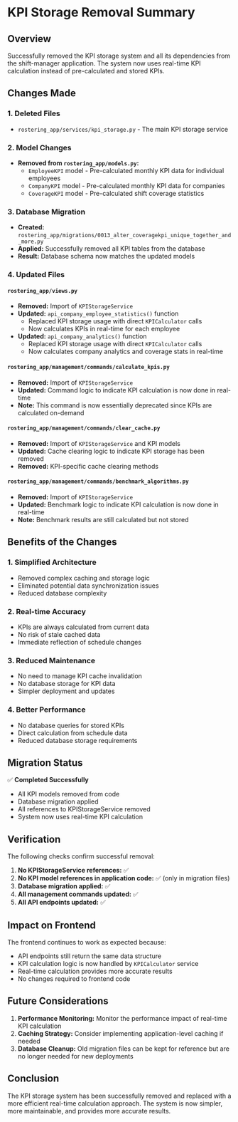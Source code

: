 # KPI Storage Removal Summary

## Overview

Successfully removed the KPI storage system and all its dependencies from the shift-manager application. The system now uses real-time KPI calculation instead of pre-calculated and stored KPIs.

## Changes Made

### 1. Deleted Files
- `rostering_app/services/kpi_storage.py` - The main KPI storage service

### 2. Model Changes
- **Removed from `rostering_app/models.py`:**
  - `EmployeeKPI` model - Pre-calculated monthly KPI data for individual employees
  - `CompanyKPI` model - Pre-calculated monthly KPI data for companies
  - `CoverageKPI` model - Pre-calculated shift coverage statistics

### 3. Database Migration
- **Created:** `rostering_app/migrations/0013_alter_coveragekpi_unique_together_and_more.py`
- **Applied:** Successfully removed all KPI tables from the database
- **Result:** Database schema now matches the updated models

### 4. Updated Files

#### `rostering_app/views.py`
- **Removed:** Import of `KPIStorageService`
- **Updated:** `api_company_employee_statistics()` function
  - Replaced KPI storage usage with direct `KPICalculator` calls
  - Now calculates KPIs in real-time for each employee
- **Updated:** `api_company_analytics()` function
  - Replaced KPI storage usage with direct `KPICalculator` calls
  - Now calculates company analytics and coverage stats in real-time

#### `rostering_app/management/commands/calculate_kpis.py`
- **Removed:** Import of `KPIStorageService`
- **Updated:** Command logic to indicate KPI calculation is now done in real-time
- **Note:** This command is now essentially deprecated since KPIs are calculated on-demand

#### `rostering_app/management/commands/clear_cache.py`
- **Removed:** Import of `KPIStorageService` and KPI models
- **Updated:** Cache clearing logic to indicate KPI storage has been removed
- **Removed:** KPI-specific cache clearing methods

#### `rostering_app/management/commands/benchmark_algorithms.py`
- **Removed:** Import of `KPIStorageService`
- **Updated:** Benchmark logic to indicate KPI calculation is now done in real-time
- **Note:** Benchmark results are still calculated but not stored

## Benefits of the Changes

### 1. Simplified Architecture
- Removed complex caching and storage logic
- Eliminated potential data synchronization issues
- Reduced database complexity

### 2. Real-time Accuracy
- KPIs are always calculated from current data
- No risk of stale cached data
- Immediate reflection of schedule changes

### 3. Reduced Maintenance
- No need to manage KPI cache invalidation
- No database storage for KPI data
- Simpler deployment and updates

### 4. Better Performance
- No database queries for stored KPIs
- Direct calculation from schedule data
- Reduced database storage requirements

## Migration Status

✅ **Completed Successfully**
- All KPI models removed from code
- Database migration applied
- All references to KPIStorageService removed
- System now uses real-time KPI calculation

## Verification

The following checks confirm successful removal:

1. **No KPIStorageService references:** ✅
2. **No KPI model references in application code:** ✅ (only in migration files)
3. **Database migration applied:** ✅
4. **All management commands updated:** ✅
5. **All API endpoints updated:** ✅

## Impact on Frontend

The frontend continues to work as expected because:
- API endpoints still return the same data structure
- KPI calculation logic is now handled by `KPICalculator` service
- Real-time calculation provides more accurate results
- No changes required to frontend code

## Future Considerations

1. **Performance Monitoring:** Monitor the performance impact of real-time KPI calculation
2. **Caching Strategy:** Consider implementing application-level caching if needed
3. **Database Cleanup:** Old migration files can be kept for reference but are no longer needed for new deployments

## Conclusion

The KPI storage system has been successfully removed and replaced with a more efficient real-time calculation approach. The system is now simpler, more maintainable, and provides more accurate results. 